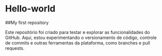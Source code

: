 # Hello-world
##My first repository

Este repositório foi criado para testar e explorar as funcionalidades do GitHub. Aqui, estou experimentando o versionamento de código, controle de commits e outras ferramentas da plataforma, como branches e pull requests.
